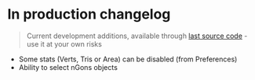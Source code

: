 # In production changelog

> Current development additions, available through [last source code](https://github.com/Vinc3r/Polycount/tree/master/polycount) - use it at your own risks

- Some stats (Verts, Tris or Area) can be disabled (from Preferences)
- Ability to select nGons objects